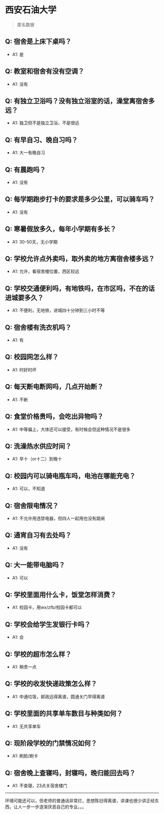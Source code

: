 # 西安石油大学
> 匿名数据
## Q: 宿舍是上床下桌吗？
- A1: 是
## Q: 教室和宿舍有没有空调？
- A1: 没有
## Q: 有独立卫浴吗？没有独立浴室的话，澡堂离宿舍多远？
- A1: 独卫但不是独立卫浴，不是很远
## Q: 有早自习、晚自习吗？
- A1: 大一有晚自习
## Q: 有晨跑吗？
- A1: 没有
## Q: 每学期跑步打卡的要求是多少公里，可以骑车吗？
- A1: 没有
## Q: 寒暑假放多久，每年小学期有多长？
- A1: 30-50天，无小学期
## Q: 学校允许点外卖吗，取外卖的地方离宿舍楼多远？
- A1: 允许，看宿舍楼位置，西区较远
## Q: 学校交通便利吗，有地铁吗，在市区吗，不在的话进城要多久？
- A1: 不便利，无地铁，进城四十分钟到三小时不等
## Q: 宿舍楼有洗衣机吗？
- A1: 有
## Q: 校园网怎么样？
- A1: 时好时坏
## Q: 每天断电断网吗，几点开始断？
- A1: 不断
## Q: 食堂价格贵吗，会吃出异物吗？
- A1: 中等偏上，大体还可以接受，有时候会但这种情况不是很多
## Q: 洗澡热水供应时间？
- A1: 早十（or十二）到晚十
## Q: 校园内可以骑电瓶车吗，电池在哪能充电？
- A1: 可以，不知道
## Q: 宿舍限电情况？
- A1: 不允许用违禁电器，但四人一起用也没有跳闸
## Q: 通宵自习有去处吗？
- A1: 没有
## Q: 大一能带电脑吗？
- A1: 可以
## Q: 学校里面用什么卡，饭堂怎样消费？
- A1: 校园卡，用wx/zfb/校园卡都可以
## Q: 学校会给学生发银行卡吗？
- A1: 会
## Q: 学校的超市怎么样？
- A1: 稍贵一点
## Q: 学校的收发快递政策怎么样？
- A1: 中通垃圾，邮政远得离谱，圆通关门早得离谱
## Q: 学校里面的共享单车数目与种类如何？
- A1: 无共享单车
## Q: 现阶段学校的门禁情况如何？
- A1: 刷脸/刷卡
## Q: 宿舍晚上查寝吗，封寝吗，晚归能回去吗？
- A1: 不查寝，23点关宿舍楼门
***
环境可能还可以，但老师的普通话非常烂，思想陈旧得离谱，讲课也很少讲正经东西，让人一步一步逐渐厌恶自己的专业。。。